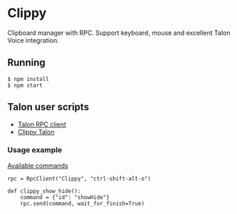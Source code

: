# Clippy

Clipboard manager with RPC. Support keyboard, mouse and excellent Talon Voice integration.

## Running

```
$ npm install
$ npm start
```

## Talon user scripts

-   [Talon RPC client](https://github.com/AndreasArvidsson/andreas-talon/blob/master/core/rpc_client)
-   [Clippy Talon](https://github.com/AndreasArvidsson/andreas-talon/tree/master/plugins/clippy)

### Usage example

[Available commands](./src/types/Command.ts)

```
rpc = RpcClient("Clippy", "ctrl-shift-alt-o")

def clippy_show_hide():
    command = {"id": "showHide"}
    rpc.send(command, wait_for_finish=True)
```

